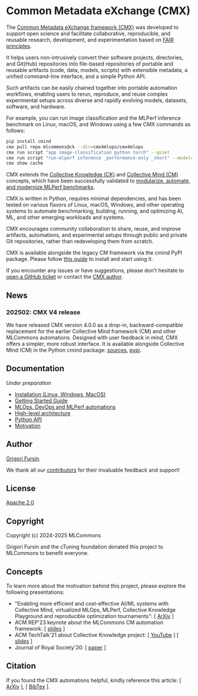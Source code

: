 # Common Metadata eXchange (CMX)

The [Common Metadata eXchange framework (CMX)](https://github.com/mlcommons/ck/tree/master/cmx)
was developed to support open science and facilitate
collaborative, reproducible, and reusable research, development, 
and experimentation based on [FAIR principles](https://en.wikipedia.org/wiki/FAIR_data).

It helps users non-intrusively convert their software projects,
directories, and Git(Hub) repositories into file-based repositories
of portable and reusable artifacts (code, data, models, scripts) 
with extensible metadata, a unified command-line interface, 
and a simple Python API.

Such artifacts can be easily chained together into portable automation
workflows, enabling users to rerun, reproduce, and reuse complex
experimental setups across diverse and rapidly evolving models, datasets,
software, and hardware.

For example, you can run image classification and the MLPerf inference benchmark on Linux, macOS, 
and Windows using a few CMX commands as follows:

```bash
pip install cmind
cmx pull repo mlcommons@ck --dir=cmx4mlops/cmx4mlops
cmx run script "app image-classification python torch" --quiet
cmx run script "run-mlperf inference _performance-only _short" --model=resnet50 --precision=float32 --backend=onnxruntime --scenario=Offline --device=cpu --env.CM_SUDO_USER=no --quiet
cmx show cache
```

CMX extends the [Collective Knowledge (CK)](https://learning.acm.org/techtalks/reproducibility) 
and [Collective Mind (CM)](https://zenodo.org/records/8105339) concepts,
which have been successfully validated to 
[modularize, automate, and modernize MLPerf benchmarks](https://arxiv.org/abs/2406.16791).

CMX is written in Python, requires minimal dependencies, and has been
tested on various flavors of Linux, macOS, Windows, and other operating
systems to automate benchmarking, building, running, and optimizing AI,
ML, and other emerging workloads and systems.

CMX encourages community collaboration to share, reuse, and improve artifacts, automations, 
and experimental setups through public and private Git repositories, 
rather than redeveloping them from scratch.

CMX is available alongside the legacy CM framework via the cmind PyPI package.
Please follow [this guide](https://access.cknowledge.org/playground/?action=install) 
to install and start using it.

If you encounter any issues or have suggestions, please don't hesitate 
to [open a GitHub ticket](https://github.com/mlcommons/ck)
or contact the [CMX author](mailto:gfursin@mlcommons.org).

## News

### 202502: CMX V4 release

We have released CMX version 4.0.0 as a drop-in, backward-compatible
replacement for the earlier Collective Mind framework (CM) and other
MLCommons automations. Designed with user feedback in mind, CMX
offers a simpler, more robust interface. It is available alongside
Collective Mind (CM) in the Python cmind package:
[sources](https://github.com/mlcommons/ck/tree/master/cm), 
[pypi](https://pypi.org/project/cmind).


## Documentation

*Under preparation*

* [Installation (Linux, Windows, MacOS)](install.md)
* [Getting Started Guide](getting-started.md)
* [MLOps, DevOps and MLPerf automations](https://access.cknowledge.org/playground/?action=scripts)
* [High-level architecture](architecture-4.0.0.png)
* [Python API](https://cknowledge.org/docs/cmx)
* [Motivation](motivation.md)





## Author

[Grigori Fursin](https://cKnowledge.org/gfursin).

We thank all our [contributors](https://github.com/mlcommons/ck/blob/master/CONTRIBUTORS.md) 
for their invaluable feedback and support!

## License

[Apache 2.0](https://github.com/mlcommons/ck/blob/master/cm/LICENSE.md)

## Copyright

Copyright (c) 2024-2025 MLCommons

Grigori Fursin and the cTuning foundation donated this project to MLCommons to benefit everyone.

## Concepts

To learn more about the motivation behind this project, please explore the following presentations:

* "Enabling more efficient and cost-effective AI/ML systems with Collective Mind, virtualized MLOps, MLPerf, Collective Knowledge Playground and reproducible optimization tournaments": [ [ArXiv](https://arxiv.org/abs/2406.16791) ]
* ACM REP'23 keynote about the MLCommons CM automation framework: [ [slides](https://doi.org/10.5281/zenodo.8105339) ] 
* ACM TechTalk'21 about Collective Knowledge project: [ [YouTube](https://www.youtube.com/watch?v=7zpeIVwICa4) ] [ [slides](https://learning.acm.org/binaries/content/assets/leaning-center/webinar-slides/2021/grigorifursin_techtalk_slides.pdf) ]
* Journal of Royal Society'20: [ [paper](https://royalsocietypublishing.org/doi/10.1098/rsta.2020.0211) ]

## Citation

If you found the CMX automations helpful, kindly reference this article:
[ [ArXiv](https://arxiv.org/abs/2406.16791) ], [ [BibTex](https://github.com/mlcommons/ck/blob/master/citation.bib) ].
